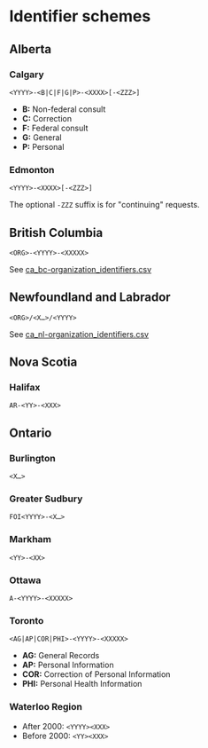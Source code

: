 # Identifier schemes

## Alberta

### Calgary

`<YYYY>-<B|C|F|G|P>-<XXXX>[-<ZZZ>]`

* **B:** Non-federal consult
* **C:** Correction
* **F:** Federal consult
* **G:** General
* **P:** Personal

### Edmonton

`<YYYY>-<XXXX>[-<ZZZ>]`

The optional `-ZZZ` suffix is for "continuing" requests.

## British Columbia

`<ORG>-<YYYY>-<XXXXX>`

See [ca_bc-organization_identifiers.csv](/reference/ca_bc-organization_identifiers.csv)

## Newfoundland and Labrador

`<ORG>/<X…>/<YYYY>`

See [ca_nl-organization_identifiers.csv](/reference/ca_nl-organization_identifiers.csv)

## Nova Scotia

### Halifax

`AR-<YY>-<XXX>`

## Ontario

### Burlington

`<X…>`

### Greater Sudbury

`FOI<YYYY>-<X…>`

### Markham

`<YY>-<XX>`

### Ottawa

`A-<YYYY>-<XXXXX>`

### Toronto

`<AG|AP|COR|PHI>-<YYYY>-<XXXXX>`

* **AG:** General Records
* **AP:** Personal Information
* **COR:** Correction of Personal Information
* **PHI:** Personal Health Information

### Waterloo Region

* After 2000: `<YYYY><XXX>`
* Before 2000: `<YY><XXX>`
